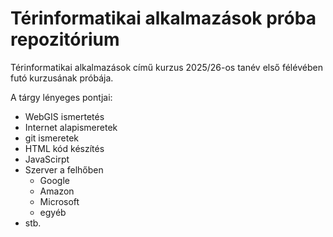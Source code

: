 # Térinformatikai alkalmazások próba repozitórium
Térinformatikai alkalmazások című kurzus 2025/26-os tanév első félévében futó kurzusának próbája.

A tárgy lényeges pontjai:
- WebGIS ismertetés
- Internet alapismeretek
- git ismeretek
- HTML kód készítés
- JavaScirpt
- Szerver a felhőben
  - Google
  - Amazon
  - Microsoft
  - egyéb
- stb.
